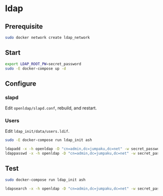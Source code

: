 # ldap

## Prerequisite

```sh
sudo docker network create ldap_network
```

## Start

```sh
export LDAP_ROOT_PW=secret_password
sudo -E docker-compose up -d
```

## Configure

### slapd

Edit `openldap/slapd.conf`, rebuild, and restart.

### Users

Edit `ldap_init/data/users.ldif`.

```sh
sudo -E docker-compose run ldap_init ash
```

```sh
ldapadd -x -h openldap -D "cn=admin,dc=jumpaku,dc=net" -w secret_password -f users.ldif
ldappasswd -x -h openldap -D "cn=admin,dc=jumpaku,dc=net" -w secret_password -s user_password "uid=jumpaku,ou=users,dc=jumpaku,dc=net"
```

## Test

```sh
sudo docker-compose run ldap_init ash
```

```sh
ldapsearch -x -h openldap -D "cn=admin,dc=jumpaku,dc=net" -w secret_password -b "dc=jumpaku,dc=net" "(objectClass=*)"
```
